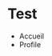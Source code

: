 Test
====
<!doctype html>
<html lang="en">
<head>
	<meta charset="UTF-8">
	<title>Destock</title>
</head>
<body>
	<ul>
		<li>Accueil</li>
		<li>Profile</li>
	</ul>
</body>
</html>
